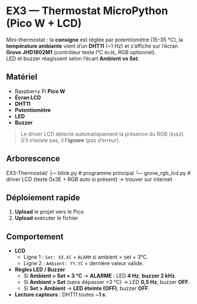 # EX3 — Thermostat MicroPython (Pico W + LCD)

Mini-thermostat : la **consigne** est réglée par potentiomètre (15–35 °C), la **température ambiante** vient d’un **DHT11** (~1 Hz) et s’affiche sur l’écran **Grove JHD1802M1** (contrôleur texte I²C `0x3E`, RGB optionnel).  
LED et buzzer réagissent selon l’écart **Ambient vs Set**.


## Matériel

- Raspberry Pi **Pico W** 
- **Écran LCD**
- **DHT11**
- **Potentiomètre**
- **LED**
- **Buzzer**

> Le driver LCD détecte automatiquement la présence du RGB (`0x62`). S’il n’existe pas, il **l’ignore** (pas d’erreur).


## Arborescence

EX3-Thermostat/
├─ blink.py # programme principal
└─ grove_rgb_lcd.py # driver LCD (texte 0x3E + RGB auto si présent) -> trouver sur internet


## Déploiement rapide

1. **Upload** le projet vers le Pico
2. **Upload** exécuter le fichier


## Comportement

- **LCD**
  - Ligne 1 : `Set: XX.XC` + `ALARM` si ambient > set + 3°C.
  - Ligne 2 : `Ambient: YY.YC` = dernière valeur valide.
- **Règles LED / Buzzer**
  - Si **Ambient > Set + 3 °C** -> **ALARME** : LED **4 Hz**, **buzzer 2 kHz**.
  - Si **Ambient > Set** (sans dépasser +3 °C) -> LED **0,5 Hz**, buzzer **OFF**.
  - Si **Set > Ambient** -> **LED éteinte (OFF)**, buzzer **OFF**.
- **Lecture capteurs** : DHT11 toutes ~**1 s**.
